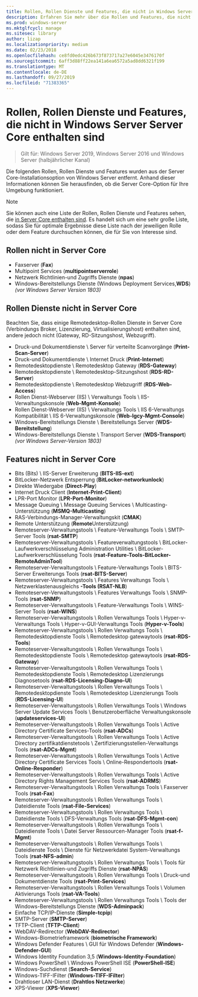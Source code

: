 ```yaml
---
title: Rollen, Rollen Dienste und Features, die nicht in Windows Server Server Core enthalten sind
description: Erfahren Sie mehr über die Rollen und Features, die nicht in der Server Core-Installationsoption für Windows Server enthalten sind.
ms.prod: windows-server
ms.mktglfcycl: manage
ms.sitesec: library
author: lizap
ms.localizationpriority: medium
ms.date: 02/23/2018
ms.openlocfilehash: ce8fd0edc426b673f873717a27e6045e3476170f
ms.sourcegitcommit: 6aff3d88ff22ea141a6ea6572a5ad8dd6321f199
ms.translationtype: MT
ms.contentlocale: de-DE
ms.lasthandoff: 09/27/2019
ms.locfileid: "71383365"
---
```

# <a name="roles-role-services-and-features-not-in-windows-server---server-core"></a>Rollen, Rollen Dienste und Features, die nicht in Windows Server Server Core enthalten sind

> Gilt für: Windows Server 2019, Windows Server 2016 und Windows Server (halbjährlicher Kanal)

Die folgenden Rollen, Rollen Dienste und Features wurden aus der Server Core-Installationsoption von Windows Server entfernt. Anhand dieser Informationen können Sie herausfinden, ob die Server Core-Option für Ihre Umgebung funktioniert.

> [!NOTE]
> Sie können auch eine Liste der Rollen, Rollen Dienste und Features sehen, die [in Server Core enthalten sind](server-core-roles-and-services.md). Es handelt sich um eine sehr große Liste, sodass Sie für optimale Ergebnisse diese Liste nach der jeweiligen Rolle oder dem Feature durchsuchen können, die für Sie von Interesse sind.

## <a name="roles-not-in-server-core"></a>Rollen nicht in Server Core

- Faxserver (**Fax**)
- Multipoint Services (**multipointserverrole**)
- Netzwerk Richtlinien-und Zugriffs Dienste (**npas**)
- Windows-Bereitstellungs Dienste (Windows Deployment Services,**WDS**) *(vor Windows Server Version 1803)*

## <a name="role-services-not-in-server-core"></a>Rollen Dienste nicht in Server Core
Beachten Sie, dass einige Remotedesktop-Rollen Dienste in Server Core (Verbindungs Broker, Lizenzierung, Virtualisierungshost) enthalten sind, andere jedoch nicht (Gateway, RD-Sitzungshost, Webzugriff).

- Druck-und Dokumentdienste \ Server für verteilte Scanvorgänge (**Print-Scan-Server**)
- Druck-und Dokumentdienste \ Internet Druck (**Print-Internet**)
- Remotedesktopdienste \ Remotedesktop Gateway (**RDS-Gateway**)
- Remotedesktopdienste \ Remotedesktop-Sitzungshost (**RDS-RD-Server**)
- Remotedesktopdienste \ Remotedesktop Webzugriff (**RDS-Web-Access**)
- Rollen Dienst-Webserver (IIS) \ Verwaltungs Tools \ IIS-Verwaltungskonsole (**Web-Mgmt-Konsole**)
- Rollen Dienst-Webserver (IIS) \ Verwaltungs Tools \ IIS 6-Verwaltungs Kompatibilität \ IIS 6-Verwaltungskonsole (**Web-lgcy-Mgmt-Console**)
- Windows-Bereitstellungs Dienste \ Bereitstellungs Server (**WDS-Bereitstellung**)
- Windows-Bereitstellungs Dienste \ Transport Server (**WDS-Transport**) *(vor Windows Server-Version 1803)*

## <a name="features-not-in-server-core"></a>Features nicht in Server Core
- Bits (Bits) \ IIS-Server Erweiterung (**BITS-IIS-ext**)
- BitLocker-Netzwerk Entsperrung (**BitLocker-networkunlock**)
- Direkte Wiedergabe (**Direct-Play**)
- Internet Druck Client (**Internet-Print-Client**)
- LPR-Port Monitor (**LPR-Port-Monitor**)
- Message Queuing \ Message Queuing Services \ Multicasting-Unterstützung (**MSMQ-Multicasting**)
- RAS-Verbindungs-Manager-Verwaltungskit (**CMAK**)
- Remote Unterstützung (**Remote**Unterstützung)
- Remoteserver-Verwaltungstools \ Feature-Verwaltungs Tools \ SMTP-Server Tools (**rsat-SMTP**)
- Remoteserver-Verwaltungstools \ Featureverwaltungstools \ BitLocker-Laufwerkverschlüsselung Administration Utilities \ BitLocker-Laufwerkverschlüsselung Tools (**rsat-Feature-Tools-BitLocker-RemoteAdminTool**)
- Remoteserver-Verwaltungstools \ Feature-Verwaltungs Tools \ BITS-Server Erweiterungs Tools (**rsat-BITS-Server**)
- Remoteserver-Verwaltungstools \ Features Verwaltungs Tools \ Netzwerklastenausgleichs **-Tools (RSAT-NLB**)
- Remoteserver-Verwaltungstools \ Features Verwaltungs Tools \ SNMP-Tools (**rsat-SNMP**)
- Remoteserver-Verwaltungstools \ Feature-Verwaltungs Tools \ WINS-Server Tools (**rsat-WINS**)
- Remoteserver-Verwaltungstools \ Rollen Verwaltungs Tools \ Hyper-v-Verwaltungs Tools \ Hyper-v-GUI-Verwaltungs Tools (**Hyper-v-Tools**)
- Remoteserver-Verwaltungstools \ Rollen Verwaltungs Tools \ Remotedesktopdienste Tools \ Remotedesktop gatewaytools (**rsat-RDS-Tools**)
- Remoteserver-Verwaltungstools \ Rollen Verwaltungs Tools \ Remotedesktopdienste Tools \ Remotedesktop gatewaytools (**rsat-RDS-Gateway**)
- Remoteserver-Verwaltungstools \ Rollen Verwaltungs Tools \ Remotedesktopdienste Tools \ Remotedesktop Lizenzierungs Diagnosetools (**rsat-RDS-Licensing-Diagno-UI**)
- Remoteserver-Verwaltungstools \ Rollen Verwaltungs Tools \ Remotedesktopdienste Tools \ Remotedesktop Lizenzierungs Tools (**RDS-Licensing-UI**)
- Remoteserver-Verwaltungstools \ Rollen Verwaltungs Tools \ Windows Server Update Services Tools \ Benutzeroberfläche Verwaltungskonsole (**updateservices-UI**)
- Remoteserver-Verwaltungstools \ Rollen Verwaltungs Tools \ Active Directory Certificate Services-Tools (**rsat-ADCs**)
- Remoteserver-Verwaltungstools \ Rollen Verwaltungs Tools \ Active Directory zertifikatdienstetools \ Zertifizierungsstellen-Verwaltungs Tools (**rsat-ADCs-Mgmt**)
- Remoteserver-Verwaltungstools \ Rollen Verwaltungs Tools \ Active Directory Certificate Services Tools \ Online-Respondertools (**rsat-Online-Responder**)
- Remoteserver-Verwaltungstools \ Rollen Verwaltungs Tools \ Active Directory Rights Management Services Tools (**rsat-ADRMS**)
- Remoteserver-Verwaltungstools \ Rollen Verwaltungs Tools \ Faxserver Tools (**rsat-Fax**)
- Remoteserver-Verwaltungstools \ Rollen Verwaltungs Tools \ Dateidienste Tools (**rsat-File-Services**)
- Remoteserver-Verwaltungstools \ Rollen Verwaltungs Tools \ Dateidienste Tools \ DFS-Verwaltungs Tools (**rsat-DFS-Mgmt-con**)
- Remoteserver-Verwaltungstools \ Rollen Verwaltungs Tools \ Dateidienste Tools \ Datei Server Ressourcen-Manager Tools (**rsat-f-Mgmt**)
- Remoteserver-Verwaltungstools \ Rollen Verwaltungs Tools \ Dateidienste Tools \ Dienste für Netzwerkdatei System-Verwaltungs Tools (**rsat-NFS-admin**)
- Remoteserver-Verwaltungstools \ Rollen Verwaltungs Tools \ Tools für Netzwerk Richtlinien-und Zugriffs Dienste (**rsat-NPAS**)
- Remoteserver-Verwaltungstools \ Rollen Verwaltungs Tools \ Druck-und Dokumentdienste Tools (**rsat-Print-Services**)
- Remoteserver-Verwaltungstools \ Rollen Verwaltungs Tools \ Volumen Aktivierungs Tools (**rsat-VA-Tools**)
- Remoteserver-Verwaltungstools \ Rollen Verwaltungs Tools \ Tools der Windows-Bereitstellungs Dienste (**WDS-Adminpack**)
- Einfache TCP/IP-Dienste (**Simple-tcpip**)
- SMTP-Server (**SMTP-Server**)
- TFTP-Client (**TFTP-Client**)
- WebDAV-Redirector (**WebDAV-Redirector**)
- Windows-Biometrieframework (**biometrische Framework**)
- Windows Defender Features \ GUI für Windows Defender (**Windows-Defender-GUI**)
- Windows Identity Foundation 3,5 (**Windows-Identity-Foundation**)
- Windows PowerShell \ Windows PowerShell ISE (**PowerShell-ISE**)
- Windows-Suchdienst (**Search-Service**)
- Windows-TIFF-IFilter (**Windows-TIFF-IFilter**)
- Drahtloser LAN-Dienst (**Drahtlos Netzwerke**)
- XPS-Viewer (**XPS-Viewer**)

